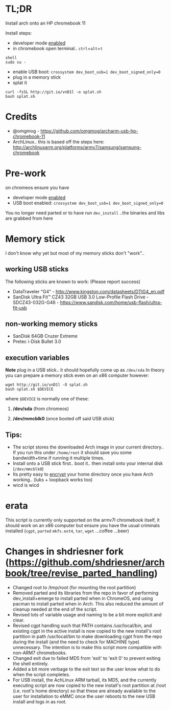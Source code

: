 # TL;DR
Install arch onto an HP chromebook 11

Install steps:
- developer mode [enabled](https://blog.omgmog.net/post/installing-arch-linux-arm-on-the-hp-chromebook-11/)
- in chromebook open terminal.. ```ctrl```+```alt```+```t```

```
shell
sudo su -
```
- enable USB boot: ```crossystem dev_boot_usb=1 dev_boot_signed_only=0```
- plug in a memory stick
- splat it

```
curl -fsSL http://git.io/vnD1l -o splat.sh
bash splat.sh
```

# Credits
- @omgmog - https://github.com/omgmog/archarm-usb-hp-chromebook-11
- ArchLinux.. this is based off the steps here: http://archlinuxarm.org/platforms/armv7/samsung/samsung-chromebook

# Pre-work
on chromeos ensure you have
- developer mode [enabled](https://blog.omgmog.net/post/installing-arch-linux-arm-on-the-hp-chromebook-11/)
- USB boot enabled: ```crossystem dev_boot_usb=1 dev_boot_signed_only=0```

You no longer need parted or to have run ```dev_install```
..the binaries and libs are grabbed from here

# Memory stick
I don't know why yet but most of my memory sticks don't "work"..
## working USB sticks
The following sticks are known to work: (Please report success)
- DataTraveler "G4" - http://www.kingston.com/datasheets/DTIG4_en.pdf
- SanDisk Ultra Fit™ CZ43 32GB USB 3.0 Low-Profile Flash Drive - SDCZ43-032G-G46 - https://www.sandisk.com/home/usb-flash/ultra-fit-usb

## non-working memory sticks
- SanDisk 64GB Cruzer Extreme
- Pretec i-Disk Bullet 3.0


## execution variables
**Note** plug in a USB stick.. it should hopefully come up as ```/dev/sda```
In theory you can prepare a memory stick even on an x86 computer however:

```
wget http://git.io/vnD1l -O splat.sh
bash splat.sh $DEVICE
```

where ```$DEVICE``` is normally one of these:

 1. **/dev/sda** (from chromeos)

 2. **/dev/mmcblk0** (once booted off said USB stick)

## Tips:
- The script stores the downloaded Arch image in your current directory.. If you run this under ```/home/root``` it should save you some bandwidth+time if running it multiple times.
- Install onto a USB stick first.. boot it.. then install onto your internal disk (```/dev/mmcblk0```)
- Its pretty easy to [encrypt](https://wiki.archlinux.org/index.php/EncFS) your home directory once you have Arch working.. (luks + loopback works too)
- wicd is wicd

# erata
This script is currently only supported on the armv7l chromebook itself, it should work on an x86 computer but ensure you have the usual criminals installed (```cgpt```, ```parted``` ```mkfs.ext4```, ```tar```, ```wget``` ...coffee ...beer)

# Changes in shdriesner fork (https://github.com/shdriesner/archbook/tree/revise_parted_handling)
- Changed root to /tmp/root (for mounting the root partition)
- Removed parted and its libraries from the repo in favor of performing dev_install+emerge to install parted when in ChromeOS, and using pacman to install parted when in Arch.  This also reduced the amount of cleanup needed at the end of the script.
- Revised lots of variable usage and naming to be a bit more explicit and clear.
- Revised cgpt handling such that PATH contains /usr/local/bin, and existing cgpt in the active install is now copied to the new install's root partition in path /usr/local/bin to make downloading cgpt from the repo during the install (and the need to check for MACHINE type) unnecessary.  The intention is to make this script more compatible with non-ARM7 chromebooks.
- Changed exit due to failed MD5 from 'exit' to 'exit 0' to prevent exiting the shell entirely.
- Added a bit more verbage to the exit text so the user know what to do when the script completes.
- For USB install, the AchLinux ARM tarball, its MD5, and the currently executing script are now copied to the new install's root partition at /root (i.e. root's home directory) so that these are already available to the user for installation to eMMC once the user reboots to the new USB install and logs in as root.
